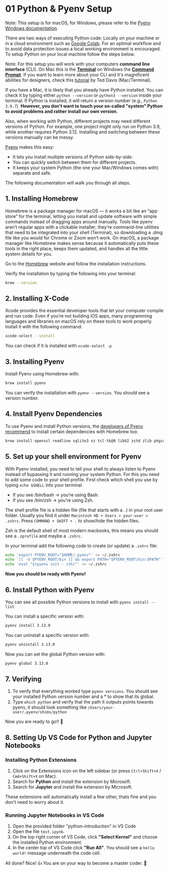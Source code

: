 # 01 Python & Pyenv Setup

   Note: This setup is for macOS, for Windows, please refer to the [Pyenv Windows documentation](https://github.com/pyenv-win/pyenv-win). 

There are two ways of executing Python code: Locally on your machine or in a cloud environment such as [Google Colab](https://colab.research.google.com/). For an optimal workflow and to avoid data protection issues a local working environment is encouraged. To setup Python on your local machine follow the steps below. 

   Note: For this setup you will work with your computers **command line interface** (CLI). On Mac this is the **[Terminal](https://support.apple.com/de-de/guide/terminal/trmld4c92d55/mac)** on Windows the **[Command Prompt](https://www.lifewire.com/how-to-open-command-prompt-2618089)**. If you want to learn more about your CLI and it's magnificent abilities for designers, check this [tutorial](https://ffd8.github.io/cli-for-artists-and-designers/) by Ted Davis (Mac/Terminal).

If you have a Mac, it is likely that you already have Python installed. You can check it by typing either `python --version` or `python3 --version` inside your terminal. If Python is installed, it will return a version number (e.g., `Python 3.9.7`). **However, you don't want to touch your so-called "system" Python to avoid problems and rather install our own version.**

Also, when working with Python, different projects may need different versions of Python. For example, one project might only run on Python 3.9, while another requires Python 3.12. Installing and switching between these versions manually can be messy.

[Pyenv](https://github.com/pyenv/pyenv) makes this easy:
- It lets you install multiple versions of Python side-by-side.
- You can quickly switch between them for different projects.
- It keeps your system Python (the one your Mac/Windows comes with) separate and safe.

The following documentation will walk you through all steps.

## 1. Installing Homebrew

Homebrew is a package manager for macOS — it works a bit like an “app store” for the terminal, letting you install and update software with simple commands instead of dragging apps around manually. Tools like pyenv aren’t regular apps with a clickable installer; they’re command-line utilities that need to be integrated into your shell (Terminal), so downloading a .dmg file like you would for Chrome or Zoom won’t work. On macOS, a package manager like Homebrew makes sense because it automatically puts these tools in the right place, keeps them updated, and handles all the little system details for you.

Go to the [Homebrew](https://brew.sh/de/) website and follow the installation instructions. 

Verify the installation by typing the following into your terminal: 

```sh
brew --version
```

## 2. Installing X-Code

Xcode provides the essential developer tools that let your computer compile and run code. Even if you’re not building iOS apps, many programming languages and libraries on macOS rely on these tools to work properly. Install it with the following command: 

```bash
xcode-select --install
```

You can check if it is installed with `xcode-select -p`

## 3. Installing Pyenv

Install Pyenv using Homebrew with:

```bash
brew install pyenv
```

You can verify the installation with `pyenv --version`. You should see a version number. 

## 4. Install Pyenv Dependencies

To use Pyenv and install Python versions, the [developers of Pyenv recommend](https://github.com/pyenv/pyenv/wiki#suggested-build-environment) to install certain dependencies with Homebrew too:

```zsh
brew install openssl readline sqlite3 xz tcl-tk@8 libb2 zstd zlib pkgconfig
```

## 5. Set up your shell environment for Pyenv

With Pyenv installed, you need to tell your shell to always listen to Pyenv instead of bypassing it and running your system Python. For this you need to add some code to your shell profile. First check which shell you use by typing `echo $SHELL` into your terminal. 

- If you see /bin/bash → you’re using Bash.
- If you see /bin/zsh → you’re using Zsh.

The shell profile file is a hidden file (file that starts with a `.`) in your root user folder. Usually you find it under `Macintosh HD > Users > your-user > .zshrc`. Press `COMMAND + SHIFT + .` to show/hide the hidden files. 

Zsh is the default shell of most modern macbooks, this means you should see a `.zprofile` and maybe a `.zshrc`.

In your terminal add the following code to create (or update) a `.zshrc` file: 

```zsh
echo 'export PYENV_ROOT="$HOME/.pyenv"' >> ~/.zshrc
echo '[[ -d $PYENV_ROOT/bin ]] && export PATH="$PYENV_ROOT/bin:$PATH"' >> ~/.zshrc
echo 'eval "$(pyenv init - zsh)"' >> ~/.zshrc
```
**Now you should be ready with Pyenv!**

## 6. Install Python with Pyenv

You can see all possible Python versions to install with `pyenv install --list`

You can install a specific version with: 

```zsh
pyenv install 3.13.0
```

You can uninstall a specific version with: 

```zsh
pyenv uninstall 3.13.0
```

Now you can set the global Python version with:

```zsh
pyenv global 3.13.0
```

## 7. Verifying

1. To verify that everything worked type `pyenv versions`. You should see your installed Python version number and a * to show that its global. 
2. Type `which python` and verify that the path it outputs points towards pyenv, it should look something like `/Users/your-user/.pyenv/shims/python`

Now you are ready to go!! 🥷

## 8. Setting Up VS Code for Python and Jupyter Notebooks

### Installing Python Extensions

1. Click on the Extensions icon on the left sidebar (or press `Ctrl+Shift+X` / `Cmd+Shift+X` on Mac).
2. Search for **Python** and install the extension by Microsoft.
3. Search for **Jupyter** and install the extension by Microsoft.

These extensions will automatically install a few other, thats fine and you don't need to worry about it. 

### Running Jupyter Notebooks in VS Code

1. Open the provided folder "python-introduction" in VS Code
2. Open the file `test.ipynb`.
3. On the top right corner of VS Code, click **"Select Kernel"** and choose the installed Python environment.
4. In the center top of VS Code click **"Run All"**.  You should see a `hello world!` message underneath the code cell. 

All done? Nice! 👍 You are on your way to become a master coder. 🥷